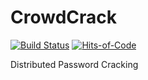 # CrowdCrack
[![Build Status](https://travis-ci.com/ZacharyGroff/CrowdCrack.svg?branch=master)](https://travis-ci.com/ZacharyGroff/CrowdCrack) 
[![Hits-of-Code](https://hitsofcode.com/github/ZacharyGroff/CrowdCrack)](https://hitsofcode.com/view/github/ZacharyGroff/CrowdCrack)

Distributed Password Cracking
